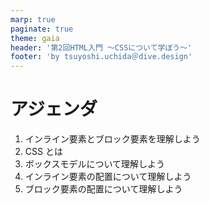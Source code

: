 ```yaml
---
marp: true
paginate: true
theme: gaia
header: '第2回HTML入門 ～CSSについて学ぼう～'
footer: 'by tsuyoshi.uchida＠dive.design'
---
```


# アジェンダ

1. インライン要素とブロック要素を理解しよう
2. CSS とは
3. ボックスモデルについて理解しよう
4. インライン要素の配置について理解しよう
5. ブロック要素の配置について理解しよう

